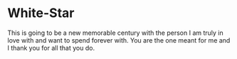 # White-Star
This is going to be a new memorable century with the person I am truly in love with and want to spend forever with. You are the one meant for me and I thank you for all that you do.
